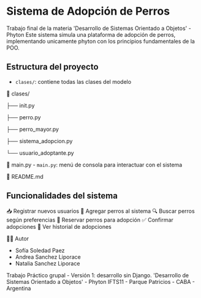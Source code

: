 # Sistema de Adopción de Perros
Trabajo final de la materia 'Desarrollo de Sistemas Orientado a Objetos' - Phyton
Este sistema simula una plataforma de adopción de perros, implementando unicamente phyton con los principios fundamentales de la POO.

## Estructura del proyecto
- `clases/`: contiene todas las clases del modelo

📁 clases/

├── init.py

├── perro.py

├── perro_mayor.py

├── sistema_adopcion.py

└── usuario_adoptante.py

📄 main.py - `main.py`: menú de consola para interactuar con el sistema

📄 README.md

## Funcionalidades del sistema
📥 Registrar nuevos usuarios
🐾 Agregar perros al sistema
🔍 Buscar perros según preferencias
📌 Reservar perros para adopción
✅ Confirmar adopciones
📑 Ver historial de adopciones

🧑‍🎓 Autor
- Sofía Soledad Paez
- Andrea Sanchez Liporace
- Natalia Sanchez Liporace

Trabajo Práctico grupal - Versión 1: desarrollo sin Django. 
'Desarrollo de Sistemas Orientado a Objetos' - Phyton
IFTS11 - Parque Patricios - CABA - Argentina
